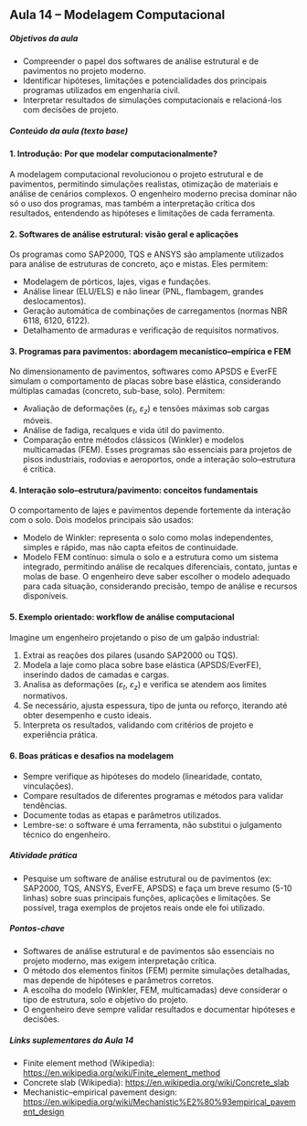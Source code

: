 

## Aula 14 – Modelagem Computacional

##### Objetivos da aula
- Compreender o papel dos softwares de análise estrutural e de pavimentos no projeto moderno.
- Identificar hipóteses, limitações e potencialidades dos principais programas utilizados em engenharia civil.
- Interpretar resultados de simulações computacionais e relacioná-los com decisões de projeto.

##### Conteúdo da aula (texto base)

#### 1. Introdução: Por que modelar computacionalmente?
A modelagem computacional revolucionou o projeto estrutural e de pavimentos, permitindo simulações realistas, otimização de materiais e análise de cenários complexos. O engenheiro moderno precisa dominar não só o uso dos programas, mas também a interpretação crítica dos resultados, entendendo as hipóteses e limitações de cada ferramenta.

#### 2. Softwares de análise estrutural: visão geral e aplicações
Os programas como SAP2000, TQS e ANSYS são amplamente utilizados para análise de estruturas de concreto, aço e mistas. Eles permitem:
- Modelagem de pórticos, lajes, vigas e fundações.
- Análise linear (ELU/ELS) e não linear (PNL, flambagem, grandes deslocamentos).
- Geração automática de combinações de carregamentos (normas NBR 6118, 6120, 6122).
- Detalhamento de armaduras e verificação de requisitos normativos.

#### 3. Programas para pavimentos: abordagem mecanístico–empírica e FEM
No dimensionamento de pavimentos, softwares como APSDS e EverFE simulam o comportamento de placas sobre base elástica, considerando múltiplas camadas (concreto, sub-base, solo). Permitem:
- Avaliação de deformações ($\varepsilon_t$, $\varepsilon_z$) e tensões máximas sob cargas móveis.
- Análise de fadiga, recalques e vida útil do pavimento.
- Comparação entre métodos clássicos (Winkler) e modelos multicamadas (FEM).
Esses programas são essenciais para projetos de pisos industriais, rodovias e aeroportos, onde a interação solo–estrutura é crítica.

#### 4. Interação solo–estrutura/pavimento: conceitos fundamentais
O comportamento de lajes e pavimentos depende fortemente da interação com o solo. Dois modelos principais são usados:
- Modelo de Winkler: representa o solo como molas independentes, simples e rápido, mas não capta efeitos de continuidade.
- Modelo FEM contínuo: simula o solo e a estrutura como um sistema integrado, permitindo análise de recalques diferenciais, contato, juntas e molas de base.
O engenheiro deve saber escolher o modelo adequado para cada situação, considerando precisão, tempo de análise e recursos disponíveis.

#### 5. Exemplo orientado: workflow de análise computacional
Imagine um engenheiro projetando o piso de um galpão industrial:
1. Extrai as reações dos pilares (usando SAP2000 ou TQS).
2. Modela a laje como placa sobre base elástica (APSDS/EverFE), inserindo dados de camadas e cargas.
3. Analisa as deformações ($\varepsilon_t$, $\varepsilon_z$) e verifica se atendem aos limites normativos.
4. Se necessário, ajusta espessura, tipo de junta ou reforço, iterando até obter desempenho e custo ideais.
5. Interpreta os resultados, validando com critérios de projeto e experiência prática.

#### 6. Boas práticas e desafios na modelagem
- Sempre verifique as hipóteses do modelo (linearidade, contato, vinculações).
- Compare resultados de diferentes programas e métodos para validar tendências.
- Documente todas as etapas e parâmetros utilizados.
- Lembre-se: o software é uma ferramenta, não substitui o julgamento técnico do engenheiro.

##### Atividade prática
- Pesquise um software de análise estrutural ou de pavimentos (ex: SAP2000, TQS, ANSYS, EverFE, APSDS) e faça um breve resumo (5-10 linhas) sobre suas principais funções, aplicações e limitações. Se possível, traga exemplos de projetos reais onde ele foi utilizado.

##### Pontos-chave
- Softwares de análise estrutural e de pavimentos são essenciais no projeto moderno, mas exigem interpretação crítica.
- O método dos elementos finitos (FEM) permite simulações detalhadas, mas depende de hipóteses e parâmetros corretos.
- A escolha do modelo (Winkler, FEM, multicamadas) deve considerar o tipo de estrutura, solo e objetivo do projeto.
- O engenheiro deve sempre validar resultados e documentar hipóteses e decisões.

##### Links suplementares da Aula 14
- Finite element method (Wikipedia): https://en.wikipedia.org/wiki/Finite_element_method
- Concrete slab (Wikipedia): https://en.wikipedia.org/wiki/Concrete_slab
- Mechanistic–empirical pavement design: https://en.wikipedia.org/wiki/Mechanistic%E2%80%93empirical_pavement_design
